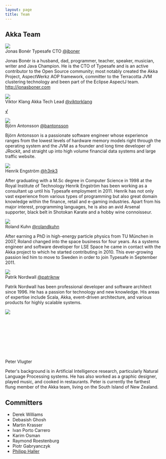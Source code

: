 ```yaml
---
layout: page
title: Team
---
```


<h2>Akka Team</h2>
<div class="row">
	<div class="span6">
		<div class="profile-pic-wrap"><img class="profile-pic" src="http://api.twitter.com/1/users/profile_image/jboner.json?size=bigger" /></div>
		<span class="profile-name">Jonas Bonér</span>
		<span class="profile-title">Typesafe CTO</span>
		<span class="profile-twitter-link"><a href="https://twitter.com/#!/jboner">@jboner</a></span>
		<p class="profile-text">Jonas Bonér is a husband, dad, programmer, teacher, speaker, musician, writer and Java Champion. He is the CTO of Typesafe and is an active contributor to the Open Source community; most notably created the Akka Project, AspectWerkz AOP framework, committer to the Terracotta JVM clustering technology and been part of the Eclipse AspectJ team. <a href="http://jonasboner.com">http://jonasboner.com</a></p>
	</div>
	<div class="span6">
		<div class="profile-pic-wrap"><img class="profile-pic" src="http://api.twitter.com/1/users/profile_image/viktorklang.json?size=bigger" /></div>
		<span class="profile-name">Viktor Klang</span>
		<span class="profile-title">Akka Tech Lead</span>
		<span class="profile-twitter-link"><a href="https://twitter.com/#!/viktorklang">@viktorklang</a></span>
		<p class="profile-text"><a href="http://www.linkedin.com/in/viktorklang">√</a></p>
	</div>
</div>
<div class="row">
	<div class="span6">
		<div class="profile-pic-wrap"><img class="profile-pic" src="http://api.twitter.com/1/users/profile_image/bantonsson.json?size=bigger" /></div>
		<span class="profile-name">Björn Antonsson</span>
		<span class="profile-twitter-link"><a href="https://twitter.com/#!/bantonsson">@bantonsson</a></span>			
		<p class="profile-text">Björn Antonsson is a passionate software engineer whose experience ranges from the lowest levels of hardware memory models right through the operating system and the JVM as a founder and long time developer of JRockit, and straight up into high volume financial data systems and large traffic website.</p>
	</div>
	<div class="span6">
		<div class="profile-pic-wrap"><img class="profile-pic" src="http://api.twitter.com/1/users/profile_image/h3nk3.json?size=bigger" /></div>
		<span class="profile-name">Henrik Engström</span>
		<span class="profile-twitter-link"><a href="https://twitter.com/#!/h3nk3">@h3nk3</a></span>		
		<p class="profile-text">After graduating with a M.Sc degree in Computer Science in 1998 at the Royal Institute of Technology Henrik Engström has been working as a consultant up until his Typesafe employment in 2011. Henrik has not only vast experience from various types of programming but also great domain knowledge within the finance, retail and e-gaming industries. Apart from his major interest, programming languages, he is also an avid Arsenal supporter, black belt in Shotokan Karate and a hobby wine connoisseur.</p>
	</div>
</div>
<div class="row">
	<div class="span6">
		<div class="profile-pic-wrap"><img class="profile-pic" src="http://api.twitter.com/1/users/profile_image/rolandkuhn.json?size=bigger" /></div>
		<span class="profile-name">Roland Kuhn</span>
		<span class="profile-twitter-link"><a href="https://twitter.com/#!/rolandkuhn">@rolandkuhn</a></span>			
		<p class="profile-text">After earning a PhD in high-energy particle physics from TU München in 2007, Roland changed into the space business for four years. As a systems engineer and software developer for LSE Space he came in contact with the Akka project to which he started contributing in 2010. This ever-growing passion led him to move to Sweden in order to join Typesafe in September 2011.</p>
	</div>
	<div class="span6">
		<div class="profile-pic-wrap"><img class="profile-pic" src="http://api.twitter.com/1/users/profile_image/patriknw.json?size=bigger" /></div>
		<span class="profile-name">Patrik Nordwall</span>
		<span class="profile-twitter-link"><a href="https://twitter.com/#!/patriknw">@patriknw</a></span>		
		<p class="profile-text">Patrik Nordwall has been professional developer and software architect since 1996. He has a passion for technology and new knowledge. His areas of expertise include Scala, Akka, event-driven architecture, and various products for highly scalable systems.</p>
	</div>	
</div>
<div class="row">
	<div class="span6">
		<div class="profile-pic-wrap" style="height: 160px;"><img class="profile-pic" src="http://www.gravatar.com/avatar/d1d4a046f41854a01e461b1732bb764b?s=73" /></div>
		<span class="profile-name">Peter Vlugter</span>
		<p class="profile-text">Peter's background is in Artificial Intelligence research, particularly Natural Language Processing systems. He has also worked as a graphic designer, played music, and cooked in restaurants. Peter is currently the farthest flung member of the Akka team, living on the South Island of New Zealand.</p>
	</div>
</div>
<div class="row">
	<div class="span12">
		<h2>Committers</h2>
		<div class="committers">
			<ul>
				<li>Derek Williams</li>
				<li>Debasish Ghosh</li>
				<li>Martin Krasser</li>
				<li>Ivan Porto Carrero</li>
				<li>Karim Osman</li>
        <li>Raymond Roestenburg</li>
        <li>Piotr Gabryanczyk</li>
				<li><a href="http://lamp.epfl.ch/~phaller">Philipp Haller</a></li>
			</ul>
		</div>
	</div>
</div>
